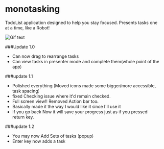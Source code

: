 # monotasking
TodoList application designed to help you stay focused. Presents tasks one at a time, like a Robot!

![Gif text](https://im.ezgif.com/tmp/ezgif-1-7deb01ea18.gif)






###Update 1.0
- Can now drag to rearrange tasks
- Can view tasks in presenter mode and complete them(whole point of the app)


###update 1.1
- Polished everything (Moved icons made some bigger/more accessible, task spacing)
- fixed Checking issue where it'd remain checked.
- Full screen view!! Removed Action bar too.
- Basically made it the way I would like it since I'll use it
- If you go back Now it will save your progress just as if you pressed return key.

###update 1.2
- You may now Add Sets of tasks (popup)
- Enter key now adds a task
